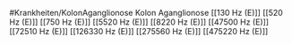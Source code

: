 #Krankheiten/KolonAganglionose
Kolon Aganglionose
[[130 Hz (E)]]
[[520 Hz (E)]]
[[750 Hz (E)]]
[[5520 Hz (E)]]
[[8220 Hz (E)]]
[[47500 Hz (E)]]
[[72510 Hz (E)]]
[[126330 Hz (E)]]
[[275560 Hz (E)]]
[[475220 Hz (E)]]